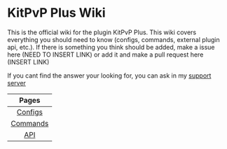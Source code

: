 # KitPvP Plus Wiki
This is the official wiki for the plugin KitPvP Plus. This wiki covers everything you should need to know (configs, commands, external plugin api, etc.). If there is something you think should be added, make a issue here (NEED TO INSERT LINK) or add it and make a pull request here (INSERT LINK)

If you cant find the answer your looking for, you can ask in my [support server](http://nckr.link/support)

|Pages|
|:--:|
|[Configs](kitpvpplus-docs.pages.dev/configs.md)|
|[Commands](kitpvpplus-docs.pages.dev)|
|[API](kitpvpplus-docs.pages.dev)|
